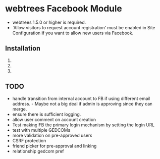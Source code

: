 webtrees Facebook Module
========================

* webtrees 1.5.0 or higher is required.
* 'Allow visitors to request account registration' must be enabled in Site Configuration if you want to allow new users via Facebook.


## Installation ##
1.
2.
3.

## TODO ##
* handle transition from internal account to FB if using different email address. - Maybe not a big deal if admin is approving since they can merge.
* ensure there is sufficient logging.
* allow user comment on account creation
* Test making FB the primary login mechanism by setting the login URL
* test with multiple GEDCOMs
* more validation on pre-approved users
* CSRF protection
* friend picker for pre-approval and linking
* relationship gedcom pref
